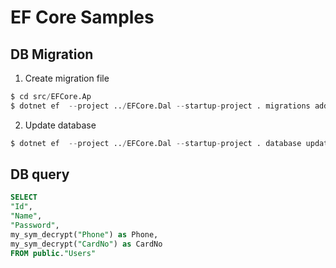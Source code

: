 # EF Core Samples

## DB Migration

1. Create migration file

```s
$ cd src/EFCore.Ap
$ dotnet ef  --project ../EFCore.Dal --startup-project . migrations add InitCreate
```

2. Update database

```s
$ dotnet ef  --project ../EFCore.Dal --startup-project . database update
```

## DB query

```sql
SELECT
"Id",
"Name",
"Password",
my_sym_decrypt("Phone") as Phone,
my_sym_decrypt("CardNo") as CardNo 
FROM public."Users"
```